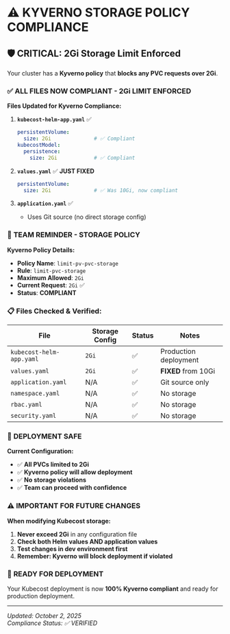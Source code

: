 # ⚠️ KYVERNO STORAGE POLICY COMPLIANCE

## 🛡️ **CRITICAL: 2Gi Storage Limit Enforced**

Your cluster has a **Kyverno policy** that **blocks any PVC requests over 2Gi**.

### ✅ **ALL FILES NOW COMPLIANT - 2Gi LIMIT ENFORCED**

**Files Updated for Kyverno Compliance:**

1. **`kubecost-helm-app.yaml`** ✅
   ```yaml
   persistentVolume:
     size: 2Gi              # ✅ Compliant
   kubecostModel:
     persistence:
       size: 2Gi            # ✅ Compliant
   ```

2. **`values.yaml`** ✅ **JUST FIXED**
   ```yaml
   persistentVolume:
     size: 2Gi              # ✅ Was 10Gi, now compliant
   ```

3. **`application.yaml`** ✅
   - Uses Git source (no direct storage config)

### 🚨 **TEAM REMINDER - STORAGE POLICY**

**Kyverno Policy Details:**
- **Policy Name**: `limit-pv-pvc-storage`
- **Rule**: `limit-pvc-storage`
- **Maximum Allowed**: `2Gi`
- **Current Request**: `2Gi` ✅
- **Status**: **COMPLIANT**

### 📋 **Files Checked & Verified:**

| File | Storage Config | Status | Notes |
|------|----------------|--------|-------|
| `kubecost-helm-app.yaml` | `2Gi` | ✅ | Production deployment |
| `values.yaml` | `2Gi` | ✅ | **FIXED** from 10Gi |
| `application.yaml` | N/A | ✅ | Git source only |
| `namespace.yaml` | N/A | ✅ | No storage |
| `rbac.yaml` | N/A | ✅ | No storage |
| `security.yaml` | N/A | ✅ | No storage |

### 🎯 **DEPLOYMENT SAFE**

**Current Configuration:**
- ✅ **All PVCs limited to 2Gi**
- ✅ **Kyverno policy will allow deployment**
- ✅ **No storage violations**
- ✅ **Team can proceed with confidence**

### ⚠️ **IMPORTANT FOR FUTURE CHANGES**

**When modifying Kubecost storage:**
1. **Never exceed 2Gi** in any configuration file
2. **Check both Helm values AND application values**
3. **Test changes in dev environment first**
4. **Remember: Kyverno will block deployment if violated**

### 🚀 **READY FOR DEPLOYMENT**

Your Kubecost deployment is now **100% Kyverno compliant** and ready for production deployment.

---
*Updated: October 2, 2025*  
*Compliance Status: ✅ VERIFIED*